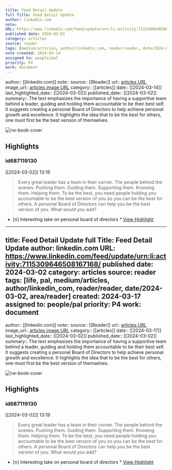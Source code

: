 ```yaml
---
title: Feed Detail Update
full Title: Feed Detail Update
author: linkedin.com
note: 
URL: https://www.linkedin.com/feed/update/urn:li:activity:7115309646508167168/
published date: 2024-03-02
category: articles
source: reader
tags: [medium/articles, author/linkedin_com, reader/reader, date/2024-03-02, area/family_knowledge_explore]
note created: 2024-03-14
assigned to: people/pal
priority: P4
work: document
---
```

author:: [[linkedin.com]]
note:: 
source:: [[Reader]]
url:: [articles URL](https://www.linkedin.com/feed/update/urn:li:activity:7115309646508167168/)
image_url:: [articles image URL](https://readwise-assets.s3.amazonaws.com/static/images/article0.00998d930354.png)
category:: [[articles]]
date:: [[2024-03-14]]
last_highlighted_date:: [[2024-03-02]]
published_date:: [[2024-03-02]]
summary:: The text emphasizes the importance of having a supportive team behind a leader, guiding and holding them accountable to be their best self. It suggests creating a personal Board of Directors to help achieve personal growth and excellence. It highlights the idea that to be the best for others, one must first be the best version of themselves.

![rw-book-cover](https://readwise-assets.s3.amazonaws.com/static/images/article0.00998d930354.png)

## Highlights
### id687119130
[[2024-03-02]] 13:19
> Every great leader has a team in their corner.
> The people behind the scenes.
> Pushing them.
> Guiding them.
> Supporting them.
> Knowing them.
> Helping them.
> To be the best, you need people holding you accountable to be the best version of you so you can be the best for others.
> A personal Board of Directors can help you be the best version of you.
> What would you add?

- [n] Interesting take on personal board of directors  * [View Highlight](https://read.readwise.io/read/01hr09p9pztd7tfvdm77egm6hp)


---
title: Feed Detail Update
full Title: Feed Detail Update
author: linkedin.com
URL: https://www.linkedin.com/feed/update/urn:li:activity:7115309646508167168/
published date: 2024-03-02
category: articles
source: reader
tags: [life, pal, medium/articles, author/linkedin_com, reader/reader, date/2024-03-02, area/reader]
created: 2024-03-17
assigned to: people/pal
priority: P4
work: document
---
author:: [[linkedin.com]]
note:: 
source:: [[Reader]]
url:: [articles URL](https://www.linkedin.com/feed/update/urn:li:activity:7115309646508167168/)
image_url:: [articles image URL](https://readwise-assets.s3.amazonaws.com/static/images/article0.00998d930354.png)
category:: [[articles]]
date:: [[2024-03-17]]
last_highlighted_date:: [[2024-03-02]]
published_date:: [[2024-03-02]]
summary:: The text emphasizes the importance of having a supportive team behind a leader, guiding and holding them accountable to be their best self. It suggests creating a personal Board of Directors to help achieve personal growth and excellence. It highlights the idea that to be the best for others, one must first be the best version of themselves.

![rw-book-cover](https://readwise-assets.s3.amazonaws.com/static/images/article0.00998d930354.png)

## Highlights
### id687119130
[[2024-03-02]] 13:19
> Every great leader has a team in their corner.
> The people behind the scenes.
> Pushing them.
> Guiding them.
> Supporting them.
> Knowing them.
> Helping them.
> To be the best, you need people holding you accountable to be the best version of you so you can be the best for others.
> A personal Board of Directors can help you be the best version of you.
> What would you add?

- [n] Interesting take on personal board of directors  * [View Highlight](https://read.readwise.io/read/01hr09p9pztd7tfvdm77egm6hp)


